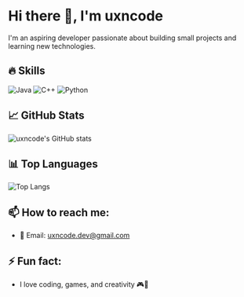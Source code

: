 

# Hi there 👋, I'm uxncode

I'm an aspiring developer passionate about building small projects and learning new technologies.

## 🔥 Skills
![Java](https://img.shields.io/badge/Java-ED8B00?style=for-the-badge&logo=java&logoColor=white)
![C++](https://img.shields.io/badge/C++-00599C?style=for-the-badge&logo=c%2B%2B&logoColor=white)
![Python](https://img.shields.io/badge/Python-3776AB?style=for-the-badge&logo=python&logoColor=white)

## 📈 GitHub Stats
![uxncode's GitHub stats](https://github-readme-stats.vercel.app/api?username=uxncode&show_icons=true&theme=radical)

## 📊 Top Languages
![Top Langs](https://github-readme-stats.vercel.app/api/top-langs/?username=uxncode&layout=compact&theme=radical)

## 📫 How to reach me:
- 📧 Email: uxncode.dev@gmail.com

## ⚡ Fun fact:
- I love coding, games, and creativity 🎮🎨

